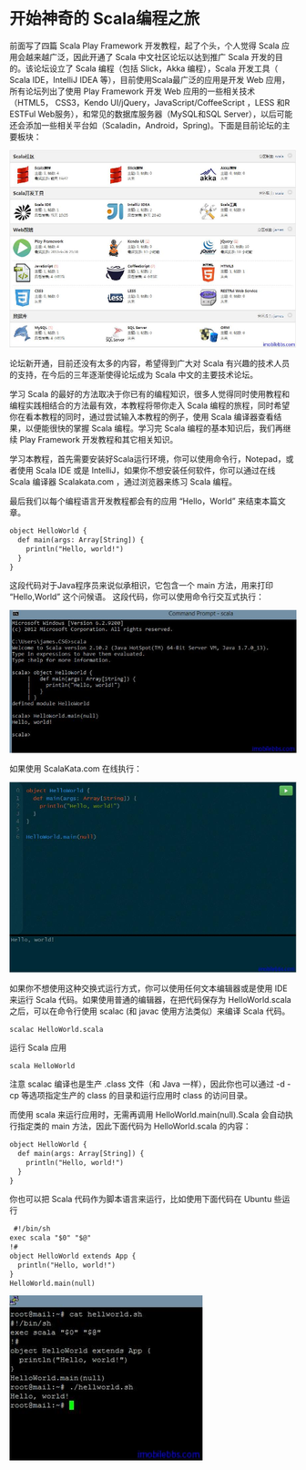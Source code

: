 # 开始神奇的 Scala编程之旅 #

前面写了四篇 Scala Play Framework 开发教程，起了个头，个人觉得 Scala 应用会越来越广泛，因此开通了 Scala 中文社区论坛以达到推广 Scala 开发的目的。该论坛设立了 Scala 编程（包括 Slick，Akka 编程），Scala 开发工具（ Scala IDE，IntelliJ IDEA 等），目前使用Scala最广泛的应用是开发 Web 应用，所有论坛列出了使用 Play Framework 开发 Web 应用的一些相关技术（HTML5， CSS3，Kendo UI/jQuery，JavaScript/CoffeeScript ，LESS 和R ESTFul Web服务），和常见的数据库服务器（MySQL和SQL Server），以后可能还会添加一些相关平台如（Scaladin，Android，Spring)。下面是目前论坛的主要板块：

![](images/2.png) 

论坛新开通，目前还没有太多的内容，希望得到广大对 Scala 有兴趣的技术人员的支持，在今后的三年逐渐使得论坛成为 Scala 中文的主要技术论坛。

学习 Scala 的最好的方法取决于你已有的编程知识，很多人觉得同时使用教程和编程实践相结合的方法最有效，本教程将带你走入 Scala 编程的旅程，同时希望你在看本教程的同时，通过尝试输入本教程的例子，使用 Scala 编译器查看结果，以便能很快的掌握 Scala 编程。学习完 Scala 编程的基本知识后，我们再继续 Play Framework 开发教程和其它相关知识。

学习本教程，首先需要安装好Scala运行环境，你可以使用命令行，Notepad，或者使用 Scala IDE 或是 IntelliJ，如果你不想安装任何软件，你可以通过在线 Scala 编译器 Scalakata.com ，通过浏览器来练习 Scala 编程。

最后我们以每个编程语言开发教程都会有的应用 “Hello，World” 来结束本篇文章。

```
object HelloWorld {
  def main(args: Array[String]) {
    println("Hello, world!")
  }
}
```

这段代码对于Java程序员来说似承相识，它包含一个 main 方法，用来打印 “Hello,World” 这个问候语。
这段代码，你可以使用命令行交互式执行：

![](images/3.png) 

如果使用 ScalaKata.com 在线执行：

![](images/4.png) 

如果你不想使用这种交换式运行方式，你可以使用任何文本编辑器或是使用 IDE 来运行 Scala 代码。如果使用普通的编辑器，在把代码保存为 HelloWorld.scala 之后，可以在命令行使用 scalac (和 javac 使用方法类似）来编译 Scala 代码。

```
scalac HelloWorld.scala
```

运行 Scala 应用

```
scala HelloWorld
```

注意 scalac 编译也是生产 .class 文件（和 Java 一样），因此你也可以通过 -d -cp 等选项指定生产的 class 的目录和运行应用时 class 的访问目录。 

而使用 scala 来运行应用时，无需再调用 HelloWorld.main(null).Scala 会自动执行指定类的 main 方法，因此下面代码为 HelloWorld.scala 的内容：

```
object HelloWorld {
  def main(args: Array[String]) {
    println("Hello, world!")
  }
}
```

你也可以把 Scala 代码作为脚本语言来运行，比如使用下面代码在 Ubuntu 些运行

```
 #!/bin/sh
exec scala "$0" "$@"
!#
object HelloWorld extends App {
  println("Hello, world!")
}
HelloWorld.main(null)
```

![](images/5.png) 
